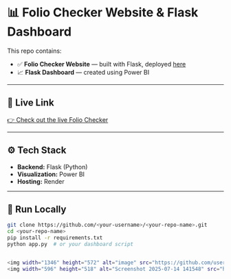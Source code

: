 # 📊 Folio Checker Website & Flask Dashboard

This repo contains:
- ✅ **Folio Checker Website** — built with Flask, deployed [here](https://intern-work-1.onrender.com/)
- 📈 **Flask Dashboard** — created using Power BI

---

## 🔗 Live Link

[👉 Check out the live Folio Checker](https://intern-work-1.onrender.com/)

---

## ⚙️ Tech Stack

- **Backend:** Flask (Python)
- **Visualization:** Power BI
- **Hosting:** Render

---

## 🚀 Run Locally

```bash
git clone https://github.com/<your-username>/<your-repo-name>.git
cd <your-repo-name>
pip install -r requirements.txt
python app.py  # or your dashboard script


<img width="1346" height="572" alt="image" src="https://github.com/user-attachments/assets/29d081cc-e79f-4c51-8169-b01f4b6dfe79" />
<img width="596" height="518" alt="Screenshot 2025-07-14 141548" src="https://github.com/user-attachments/assets/0994c7f8-4d0f-4f06-b530-d0f5e230f365" />

